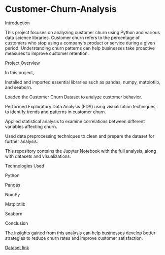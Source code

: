 # Customer-Churn-Analysis

Introduction

This project focuses on analyzing customer churn using Python and various data science libraries. Customer churn refers to the percentage of customers who stop using a company's product or service during a given period. Understanding churn patterns can help businesses take proactive measures to improve customer retention.

Project Overview

In this project, 

Installed and imported essential libraries such as pandas, numpy, matplotlib, and seaborn.

Loaded the Customer Churn Dataset to analyze customer behavior.

Performed Exploratory Data Analysis (EDA) using visualization techniques to identify trends and patterns in customer churn.

Applied statistical analysis to examine correlations between different variables affecting churn.

Used data preprocessing techniques to clean and prepare the dataset for further analysis.

This repository contains the Jupyter Notebook with the full analysis, along with datasets and visualizations.

Technologies Used

Python

Pandas

NumPy

Matplotlib

Seaborn

Conclusion


The insights gained from this analysis can help businesses develop better strategies to reduce churn rates and improve customer satisfaction.


[Dataset link](https://www.kaggle.com/datasets/blastchar/telco-customer-churn)
